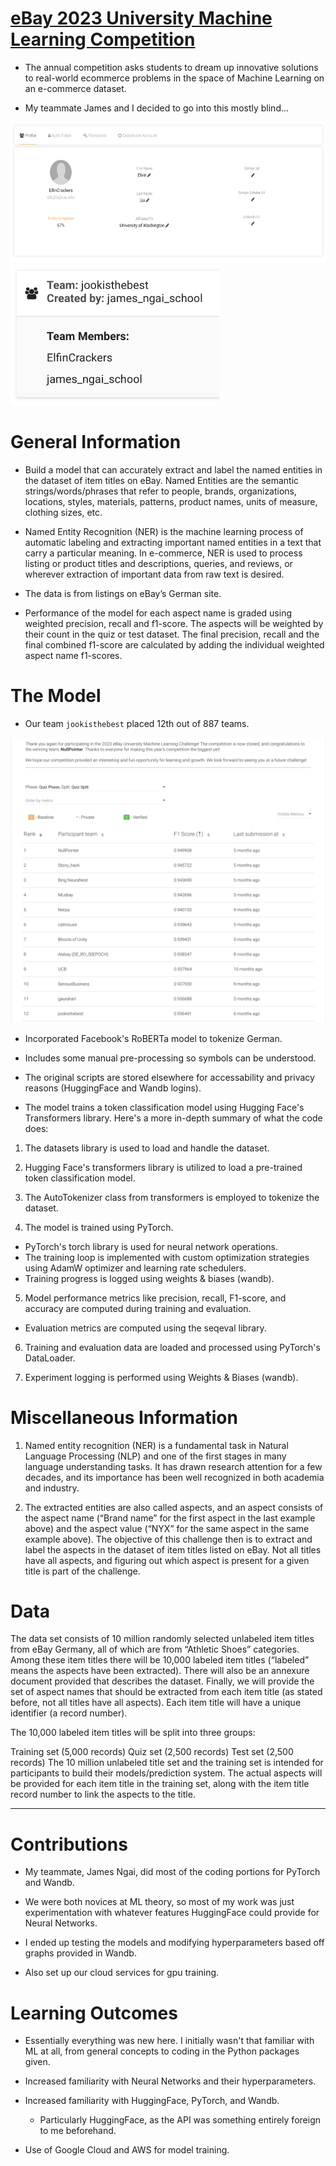 # [eBay 2023 University Machine Learning Competition](https://eval.ai/web/challenges/challenge-page/2014/overview)

- The annual competition asks students to dream up innovative solutions to real-world ecommerce problems in the space of Machine Learning on an e-commerce dataset.

- My teammate James and I decided to go into this mostly blind...

<p float="left">
  <img src="./img/pfp.png" height="225"/>
  <img src="./img/jook.png" height="225"/>
</p>

# General Information

- Build a model that can accurately extract and label the named entities in the dataset of item titles on eBay. Named Entities are the semantic strings/words/phrases that refer to people, brands, organizations, locations, styles, materials, patterns, product names, units of measure, clothing sizes, etc.

- Named Entity Recognition (NER) is the machine learning process of automatic labeling and extracting important named entities in a text that carry a particular meaning. In e-commerce, NER is used to process listing or product titles and descriptions, queries, and reviews, or wherever extraction of important data from raw text is desired.

- The data is from listings on eBay’s German site.

- Performance of the model for each aspect name is graded using weighted precision, recall and f1-score. The aspects will be weighted by their count in the quiz or test dataset. The final precision, recall and the final combined f1-score are calculated by adding the individual weighted aspect name f1-scores.

# The Model

- Our team `jookisthebest` placed 12th out of 887 teams.

<p align="center">
<img src="./img/rankings.png" width="1000"/>
</p>

- Incorporated Facebook's RoBERTa model to tokenize German.

- Includes some manual pre-processing so symbols can be understood.

- The original scripts are stored elsewhere for accessability and privacy reasons (HuggingFace and Wandb logins).

- The model trains a token classification model using Hugging Face's Transformers library. Here's a more in-depth summary of what the code does:

1. The datasets library is used to load and handle the dataset.

2. Hugging Face's transformers library is utilized to load a pre-trained token classification model.

3. The AutoTokenizer class from transformers is employed to tokenize the dataset.

4. The model is trained using PyTorch.
  - PyTorch's torch library is used for neural network operations.
  - The training loop is implemented with custom optimization strategies using AdamW optimizer and learning rate schedulers.
  - Training progress is logged using weights & biases (wandb).

5. Model performance metrics like precision, recall, F1-score, and accuracy are computed during training and evaluation.
  - Evaluation metrics are computed using the seqeval library.

6. Training and evaluation data are loaded and processed using PyTorch's DataLoader.

7. Experiment logging is performed using Weights & Biases (wandb).

# Miscellaneous Information

1. Named entity recognition (NER) is a fundamental task in Natural Language Processing (NLP) and one of the first stages in many language understanding tasks. It has drawn research attention for a few decades, and its importance has been well recognized in both academia and industry.

3. The extracted entities are also called aspects, and an aspect consists of the aspect name (“Brand name” for the first aspect in the last example above) and the aspect value (“NYX” for the same aspect in the same example above). The objective of this challenge then is to extract and label the aspects in the dataset of item titles listed on eBay. Not all titles have all aspects, and figuring out which aspect is present for a given title is part of the challenge.

# Data

The data set consists of 10 million randomly selected unlabeled item titles from eBay Germany, all of which are from “Athletic Shoes” categories. Among these item titles there will be 10,000 labeled item titles (“labeled” means the aspects have been extracted). There will also be an annexure document provided that describes the dataset. Finally, we will provide the set of aspect names that should be extracted from each item title (as stated before, not all titles have all aspects). Each item title will have a unique identifier (a record number).

The 10,000 labeled item titles will be split into three groups:

Training set (5,000 records)
Quiz set (2,500 records)
Test set (2,500 records)
The 10 million unlabeled title set and the training set is intended for participants to build their models/prediction system. The actual aspects will be provided for each item title in the training set, along with the item title record number to link the aspects to the title.

---

# Contributions

- My teammate, James Ngai, did most of the coding portions for PyTorch and Wandb.

- We were both novices at ML theory, so most of my work was just experimentation with whatever features HuggingFace could provide for Neural Networks.

- I ended up testing the models and modifying hyperparameters based off graphs provided in Wandb.

- Also set up our cloud services for gpu training.

# Learning Outcomes

- Essentially everything was new here. I initially wasn't that familiar with ML at all, from general concepts to coding in the Python packages given.

- Increased familiarity with Neural Networks and their hyperparameters.

- Increased familiarity with HuggingFace, PyTorch, and Wandb.
  - Particularly HuggingFace, as the API was something entirely foreign to me beforehand.

- Use of Google Cloud and AWS for model training.
